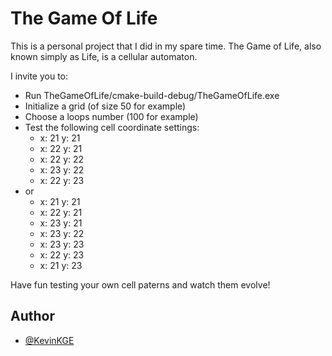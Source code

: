 # The Game Of Life

This is a personal project that I did in my spare time.
The Game of Life, also known simply as Life, is a cellular automaton.

I invite you to:
- Run TheGameOfLife/cmake-build-debug/TheGameOfLife.exe
- Initialize a grid (of size 50 for example)
- Choose a loops number (100 for example)
- Test the following cell coordinate settings:
    - x: 21 y: 21
    - x: 22 y: 21
    - x: 22 y: 22
    - x: 23 y: 22
    - x: 22 y: 23
- or
    - x: 21 y: 21
    - x: 22 y: 21
    - x: 23 y: 21
    - x: 23 y: 22
    - x: 23 y: 23
    - x: 22 y: 23
    - x: 21 y: 23

Have fun testing your own cell paterns and watch them evolve!

## Author

- [@KevinKGE](https://github.com/kevinKGE)
